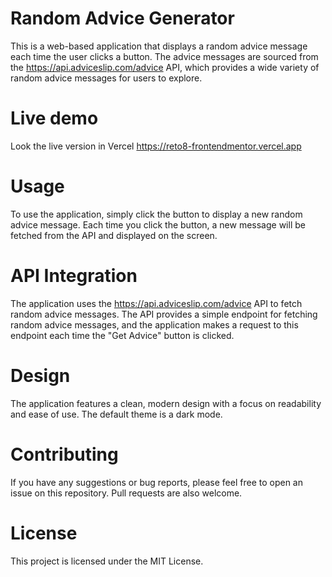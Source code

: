 # Random Advice Generator
This is a web-based application that displays a random advice message each time the user clicks a button. The advice messages are sourced from the https://api.adviceslip.com/advice API, which provides a wide variety of random advice messages for users to explore.

# Live demo
Look the live version in Vercel
https://reto8-frontendmentor.vercel.app

# Usage
To use the application, simply click the button to display a new random advice message. Each time you click the button, a new message will be fetched from the API and displayed on the screen.

# API Integration
The application uses the https://api.adviceslip.com/advice API to fetch random advice messages. The API provides a simple endpoint for fetching random advice messages, and the application makes a request to this endpoint each time the "Get Advice" button is clicked.

# Design
The application features a clean, modern design with a focus on readability and ease of use. The default theme is a dark mode.

# Contributing
If you have any suggestions or bug reports, please feel free to open an issue on this repository. Pull requests are also welcome.

# License
This project is licensed under the MIT License.

